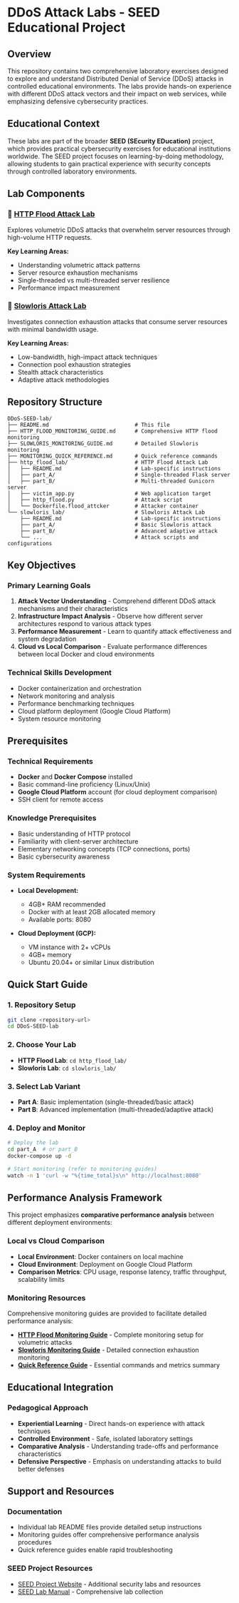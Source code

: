 # DDoS Attack Labs - SEED Educational Project

## Overview

This repository contains two comprehensive laboratory exercises designed to explore and understand Distributed Denial of Service (DDoS) attacks in controlled educational environments. The labs provide hands-on experience with different DDoS attack vectors and their impact on web services, while emphasizing defensive cybersecurity practices.

## Educational Context

These labs are part of the broader **SEED (SEcurity EDucation)** project, which provides practical cybersecurity exercises for educational institutions worldwide. The SEED project focuses on learning-by-doing methodology, allowing students to gain practical experience with security concepts through controlled laboratory environments.

## Lab Components

### 🌊 [HTTP Flood Attack Lab](./http_flood_lab/)
Explores volumetric DDoS attacks that overwhelm server resources through high-volume HTTP requests.

**Key Learning Areas:**
- Understanding volumetric attack patterns
- Server resource exhaustion mechanisms  
- Single-threaded vs multi-threaded server resilience
- Performance impact measurement

### 🐌 [Slowloris Attack Lab](./slowloris_lab/)
Investigates connection exhaustion attacks that consume server resources with minimal bandwidth usage.

**Key Learning Areas:**
- Low-bandwidth, high-impact attack techniques
- Connection pool exhaustion strategies
- Stealth attack characteristics
- Adaptive attack methodologies

## Repository Structure

```
DDoS-SEED-lab/
├── README.md                           # This file
├── HTTP_FLOOD_MONITORING_GUIDE.md      # Comprehensive HTTP flood monitoring
├── SLOWLORIS_MONITORING_GUIDE.md       # Detailed Slowloris monitoring  
├── MONITORING_QUICK_REFERENCE.md       # Quick reference commands
├── http_flood_lab/                     # HTTP Flood Attack Lab
│   ├── README.md                       # Lab-specific instructions
│   ├── part_A/                         # Single-threaded Flask server
│   ├── part_B/                         # Multi-threaded Gunicorn server
│   ├── victim_app.py                   # Web application target
│   ├── http_flood.py                   # Attack script
│   └── Dockerfile.flood_attcker        # Attacker container
└── slowloris_lab/                      # Slowloris Attack Lab
    ├── README.md                       # Lab-specific instructions
    ├── part_A/                         # Basic Slowloris attack
    ├── part_B/                         # Advanced adaptive attack
    └── ...                             # Attack scripts and configurations
```

## Key Objectives

### Primary Learning Goals
1. **Attack Vector Understanding** - Comprehend different DDoS attack mechanisms and their characteristics
2. **Infrastructure Impact Analysis** - Observe how different server architectures respond to various attack types
3. **Performance Measurement** - Learn to quantify attack effectiveness and system degradation
4. **Cloud vs Local Comparison** - Evaluate performance differences between local Docker and cloud environments

### Technical Skills Development
- Docker containerization and orchestration
- Network monitoring and analysis
- Performance benchmarking techniques
- Cloud platform deployment (Google Cloud Platform)
- System resource monitoring

## Prerequisites

### Technical Requirements
- **Docker** and **Docker Compose** installed
- Basic command-line proficiency (Linux/Unix)
- **Google Cloud Platform** account (for cloud deployment comparison)
- SSH client for remote access

### Knowledge Prerequisites
- Basic understanding of HTTP protocol
- Familiarity with client-server architecture
- Elementary networking concepts (TCP connections, ports)
- Basic cybersecurity awareness

### System Requirements
- **Local Development:**
  - 4GB+ RAM recommended
  - Docker with at least 2GB allocated memory
  - Available ports: 8080

- **Cloud Deployment (GCP):**
  - VM instance with 2+ vCPUs
  - 4GB+ memory
  - Ubuntu 20.04+ or similar Linux distribution

## Quick Start Guide

### 1. Repository Setup
```bash
git clone <repository-url>
cd DDoS-SEED-lab
```

### 2. Choose Your Lab
- **HTTP Flood Lab**: `cd http_flood_lab/` 
- **Slowloris Lab**: `cd slowloris_lab/`

### 3. Select Lab Variant
- **Part A**: Basic implementation (single-threaded/basic attack)
- **Part B**: Advanced implementation (multi-threaded/adaptive attack)

### 4. Deploy and Monitor
```bash
# Deploy the lab
cd part_A  # or part_B
docker-compose up -d

# Start monitoring (refer to monitoring guides)
watch -n 1 'curl -w "%{time_total}s\n" http://localhost:8080'
```

## Performance Analysis Framework

This project emphasizes **comparative performance analysis** between different deployment environments:

### Local vs Cloud Comparison
- **Local Environment**: Docker containers on local machine
- **Cloud Environment**: Deployment on Google Cloud Platform
- **Comparison Metrics**: CPU usage, response latency, traffic throughput, scalability limits

### Monitoring Resources
Comprehensive monitoring guides are provided to facilitate detailed performance analysis:

- **[HTTP Flood Monitoring Guide](./HTTP_FLOOD_MONITORING_GUIDE.md)** - Complete monitoring setup for volumetric attacks
- **[Slowloris Monitoring Guide](./SLOWLORIS_MONITORING_GUIDE.md)** - Detailed connection exhaustion monitoring
- **[Quick Reference Guide](./MONITORING_QUICK_REFERENCE.md)** - Essential commands and metrics summary

## Educational Integration

### Pedagogical Approach
- **Experiential Learning** - Direct hands-on experience with attack techniques
- **Controlled Environment** - Safe, isolated laboratory settings
- **Comparative Analysis** - Understanding trade-offs and performance characteristics
- **Defensive Perspective** - Emphasis on understanding attacks to build better defenses

## Support and Resources

### Documentation
- Individual lab README files provide detailed setup instructions
- Monitoring guides offer comprehensive performance analysis procedures
- Quick reference guides enable rapid troubleshooting

### SEED Project Resources
- [SEED Project Website](https://seedsecuritylabs.org/) - Additional security labs and resources
- [SEED Lab Manual](https://github.com/seed-labs/seed-labs) - Comprehensive lab collection
